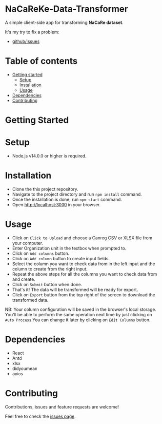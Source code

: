 NaCaReKe-Data-Transformer
=========

A simple client-side app for transforming **NaCaRe dataset**.

It's my try to fix a problem:

  * [github/issues](https://github.com/IntelliSOFT-Consulting/NaCaReKe-Data-Transformer/issues)




Table of contents
=================

<!--ts-->
   * [Getting started](#getting-started)
     * [Setup](#setup)
     * [Installation](#installation)
     * [Usage](#usage)
   * [Dependencies](#dependencies)
   * [Contributing](#contributing)

<!--te-->


Getting Started
============

Setup
=====
- Node.js v14.0.0 or higher is required.

Installation
============
- Clone the this project repository.
- Navigate to the project directory and run `npm install` command.
- Once the installation is done, run `npm start` command.
- Open [http://localhost:3000](http://localhost:3000) in your browser.


Usage
=====
- Click on `Click to Upload` and choose a Canreg CSV or XLSX file from your computer.
- Enter Organization unit in the textbox when prompted to.
- Click on `Add columns` button.
- Click on `Add column` button to create input fields.
- Select the column you want to check data from  in the left input and the column to create from the right input.
- Repeat the above steps for all the columns you want to check data from and create.
- Click on `Submit` button when done.
- That's it! The data will be transformed will be ready for export.
- Click on `Export` button from the top right of the screen to download the transformed data.

NB: Your column configuration will be saved in the browser's local storage. You'll be able to perform the same operation next time by just clicking on `Auto Process`.You can change it later by clicking on `Edit Columns` button.

Dependencies
==========
 - React
 - Antd
 - xlsx
 - didyoumean
 - axios

Contributing
============
Contributions, issues and feature requests are welcome!

Feel free to check the [issues page](https://github.com/IntelliSOFT-Consulting/NaCaReKe-Data-Transformer/issues).
